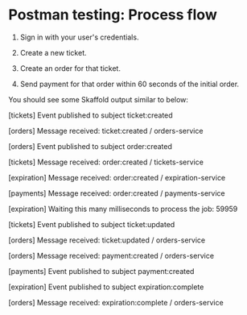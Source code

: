 # Postman testing: Process flow

1.  Sign in with your user's credentials.

2. Create a new ticket.

3. Create an order for that ticket.

4. Send payment for that order within 60 seconds of the initial order.

You should see some Skaffold output similar to below:

[tickets] Event published to subject ticket:created

[orders] Message received: ticket:created / orders-service

[orders] Event published to subject order:created

[tickets] Message received: order:created / tickets-service

[expiration] Message received: order:created / expiration-service

[payments] Message received: order:created / payments-service

[expiration] Waiting this many milliseconds to process the job: 59959

[tickets] Event published to subject ticket:updated

[orders] Message received: ticket:updated / orders-service

[orders] Message received: payment:created / orders-service

[payments] Event published to subject payment:created

[expiration] Event published to subject expiration:complete

[orders] Message received: expiration:complete / orders-service